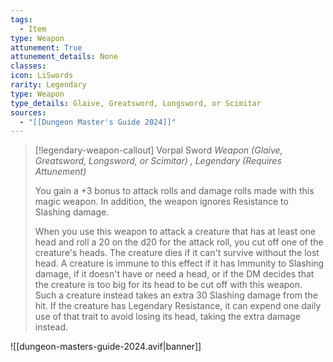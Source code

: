 ```yaml
---
tags:
  - Item
type: Weapon
attunement: True
attunement_details: None
classes:
icon: LiSwords
rarity: Legendary
type: Weapon
type_details: Glaive, Greatsword, Longsword, or Scimitar
sources: 
  - "[[Dungeon Master's Guide 2024]]"
---
```

>[!legendary-weapon-callout] Vorpal Sword
>_Weapon (Glaive, Greatsword, Longsword, or Scimitar) , Legendary (Requires Attunement)_
>
>You gain a +3 bonus to attack rolls and damage rolls made with this magic weapon. In addition, the weapon ignores Resistance to Slashing damage.
>
>When you use this weapon to attack a creature that has at least one head and roll a 20 on the d20 for the attack roll, you cut off one of the creature's heads. The creature dies if it can't survive without the lost head. A creature is immune to this effect if it has Immunity to Slashing damage, if it doesn't have or need a head, or if the DM decides that the creature is too big for its head to be cut off with this weapon. Such a creature instead takes an extra 30 Slashing damage from the hit. If the creature has Legendary Resistance, it can expend one daily use of that trait to avoid losing its head, taking the extra damage instead.
>
>


![[dungeon-masters-guide-2024.avif|banner]]